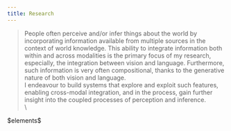 ```yaml
---
title: Research
---
```


<!-- What I want this to look like: -->
<!--  - a 'boxed' element for each research enterprise that gives an overview of -->
<!--    that project -->
<!--  - Each also includes video > picture > rule_block as the 'snapshot' -->
<!--    - decide on whether video is going to be hosted locally or on youtube -->
<!--      currently leaning towards youtube -->
<!--  - Clicking on ''read_more'' should open a page with fuller description, along -->
<!--    with pointers to code/CAD-stuff/videos/images as necessary. -->
<!--    Also includes the appropriate publications (duplicate relevant from publications) -->

> People often perceive and/or infer things about the world by incorporating
> information available from multiple sources in the context of world
> knowledge. This ability to integrate information both within and across
> modalities is the primary focus of my research, especially, the integration
> between vision and language. Furthermore, such information is very often
> compositional, thanks to the generative nature of both vision and language.
> \
> I endeavour to build systems that explore and exploit such features, enabling
> cross-modal integration, and in the process, gain further insight into the
> coupled processes of perception and inference.
\
\

\$elements\$
